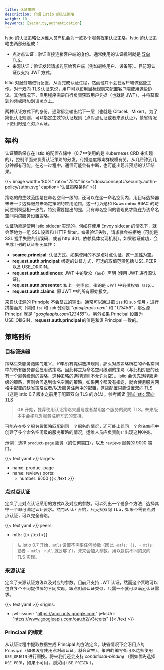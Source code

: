 ```yaml
---
title: 认证策略
description: 介绍 Istio 的认证策略
weight: 10
keywords: [security,authentication]
---
```


Istio 的认证策略让运维人员有机会为一或多个服务指定认证策略。Istio 的认证策略由两部分组成：

* 点对点认证：验证直接连接客户端的身份。通常使用的认证机制就是 [双向 TLS](/docs/concepts/security/mutual-tls/)。
* 来源认证：验证发起请求的原始客户端（例如最终用户、设备等）。目前源认证仅支持 JWT 方式。

Istio 对服务端进行配置，从而完成认证过程，然而他并不会在客户端做这些工作。对于双向 TLS 认证来说，用户可以使用[目标规则](/docs/concepts/traffic-management/#destination-rules)来配置客户端使用这些协议。其他情况下，应用程序需要自行负责获取用户凭据（也就是 JWT），并将获取到的凭据附加到请求之上。

两种认证方式下的身份，通常都会输出给下一层（也就是 Citadel、Mixer）。为了简化认证规则，可以指定生效的认证规则（点对点认证或者来源认证），缺省情况下使用的是点对点认证。

## 架构

认证策略保存在 Istio 的配置存储中（0.7 中使用的是 Kubernetes CRD 来实现的），控制平面来负责认证策略的分发。传播速度跟集群规模有关，从几秒钟到几分钟都有可能。在这一过程中，通信可能会有中断，也可能出现非预期的认证结果。

{{< image width="80%" ratio="75%"
    link="/docs/concepts/security/authn-policy/authn.svg"
    caption="认证策略架构"
    >}}

策略的的生效范围是在命名空间一级的，还可以在这一命名空间内，用目标选择器来进一步选择服务来确定策略的应用范围。这一行为是和 Kubernetes RBAC 的访问控制模型相一致的。特别需要提出的是，只有命名空间的管理员才能在为该命名空间内的服务设置策略。

认证功能是使用 Istio sidecar 实现的。例如在使用 Envoy sidecar 的情况下，就会落地为一组 SSL 设置和 HTTP filter。如果验证失败，请求就会被拒绝（可能是 SSL 握手失败的错误码、或者 http 401，依赖具体实现机制）。如果验证成功，会生成下列的认证相关属性：

* **source.principal**: 认证方式。如果使用的不是点对点认证，这一属性为空。
* **request.auth.principal**: 绑定的认证方式，可选的取值范围包括 USE_PEER 以及 USE_ORIGIN。
* **request.auth.audiences**: JWT 中的受众（`aud`）声明 (使用 JWT 进行源认证)。
* **request.auth.presenter**: 和上一则类似，指的是 JWT 中的授权者（`azp`）。
* **request.auth.claims**: 原 JWT 中的所有原始报文。

来自认证源的 Principle 不会显式的输出。通常可以通过把 `iss` 和 `sub` 使用 `/` 进行拼接而来（例如 `iss` 和 `sub` 分别是 "*googleapis.com*" 和 "*123456*"，那么源 Principal 就是 "*googleapis.com/123456*"）。另外如果 Principal 设置为 USE_ORIGIN，**request.auth.principal** 的值是和源 Principal 一致的。

## 策略剖析

### 目标筛选器

策略生效服务范围的定义。如果没有提供选择规则，那么对应策略所在的命名空间中的所有服务都会应用该策略，因此称之为命名空间级别的策略（与此相对应的还有一个服务级别的策略，这种策略的选择规则不允许为空）。Istio 会优先选择服务级的策略，否则会回退到命名空间的策略。如果两个都没有指定，就会使用服务网格中配置的缺省策略或者/以及服务注解中的配置，这些配置只能设置双向 TLS（这是 Istio 0.7 版本之前用于配置双向 TLS 的办法）。参考阅读 [测试 Istio 双向 TLS](/docs/tasks/security/mutual-tls/)

> 0.8 开始，推荐使用认证策略来启用或者禁用各个服务的双向 TLS。未来版本中会移除对服务注解方式的支持。

可能存在多个服务级策略匹配到同一个服务的情况，还可能出现同一个命名空间中创建了多个命名空间级的服务策略的情况，运维人员应负责防止出现这种冲突。

示例：选择 `product-page` 服务（的任何端口），以及 `reviews` 服务的 9000 端口。

{{< text yaml >}}
targets:
- name: product-page
- name: reviews
  ports:
  - number: 9000
{{< /text >}}

### 点对点认证

定义了点对点认证采用的方式以及对应的参数。可以列出一个或多个方法，选择其中一个即可满足认证要求。然而从 0.7 开始，只支持双向 TLS，如果不需要点对点认证，可以完全省略。

{{< text yaml >}}
peers:
- mtls:
{{< /text >}}

> 从 Istio 0.7 开始，`mtls` 设置不需要任何参数（因此 `-mtls: {}`、`- mtls:` 或者 `- mtls: null` 就足够了）。未来会加入参数，用以提供不同的双向 TLS 实现。

### 来源认证

定义了来源认证方法以及对应的参数。目前只支持 JWT 认证，然而这个策略可以包含多个不同提供者的不同实现。跟点对点认证类似，只需一个就可以满足认证需求。

{{< text yaml >}}
origins:
- jwt:
    issuer: "https://accounts.google.com"
    jwksUri: "https://www.googleapis.com/oauth2/v3/certs"
{{< /text >}}

### Principal 的绑定

从认证过程中提取数据生成 Principal 的方法定义。缺省情况下会沿用点的 Principal（如果没有使用点对点认证，就会留空）。策略的编写者可以选择使用 `USE_ORIGIN` 进行替换。将来我们还会支持 *conditional-binding* （例如优先选择 `USE_PEER`，如果不可用，则采用 `USE_PRIGIN` ）。